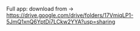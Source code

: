 Full app: download from -> https://drive.google.com/drive/folders/17VmiqLP1-5JmQ1xnQ6YptDi7LCkw2YYA?usp=sharing
